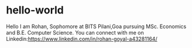 # hello-world
Hello I am Rohan, Sophomore at BITS Pilani,Goa pursuing MSc. Economics and B.E. Computer Science. 
You can connect with me on Linkedin:https://www.linkedin.com/in/rohan-goyal-a43281164/
